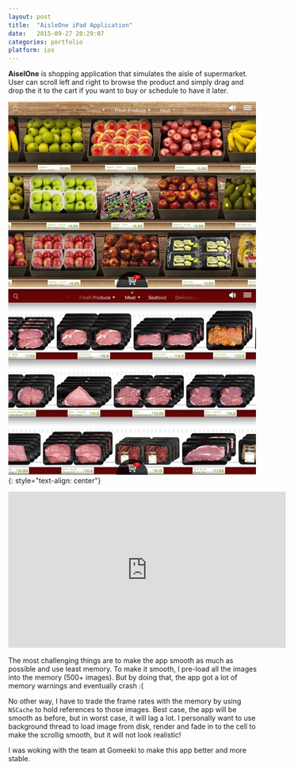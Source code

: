 ```yaml
---
layout: post
title:  "AisleOne iPad Application"
date:   2015-09-27 20:29:07
categories: portfolio
platform: ios
---
```


**AiselOne** is shopping application that simulates the aisle of supermarket. User can scroll left and right to browse the product and simply drag and drop the it to the cart if you want to buy or schedule to have it later.


![image](/img/portfolio/aisleone1.jpg)
![image](/img/portfolio/aisleone2.jpg)
{: style="text-align: center"}

<center>
<iframe width="560" height="315" src="https://www.youtube.com/embed/eH_gPLy5J3E" frameborder="0" allowfullscreen></iframe>
</center>

The most challenging things are to make the app smooth as much as possible and use least memory. To make it smooth, I pre-load all the images into the memory (500+ images). But by doing that, the app got a lot of memory warnings and eventually crash :(

No other way, I have to trade the frame rates with the memory by using `NSCache` to hold references to those images. Best case, the app will be smooth as before, but in worst case, it will lag a lot. I personally want to use background thread to load image from disk, render and fade in to the cell to make the scrollig smooth, but it will not look realistic!

I was woking with the team at Gomeeki to make this app better and more stable.
